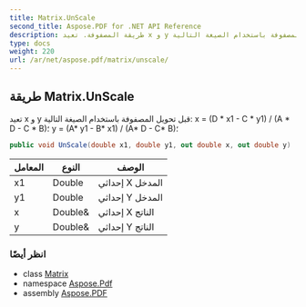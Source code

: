 ```yaml
---
title: Matrix.UnScale
second_title: Aspose.PDF for .NET API Reference
description: طريقة المصفوفة. تعيد x و y قبل تحويل المصفوفة باستخدام الصيغة التالية x = (D * x1 - C * y1) / (A * D - C * B)؛ y = (A* y1 - B* x1) / (A* D - C* B)؛
type: docs
weight: 220
url: /ar/net/aspose.pdf/matrix/unscale/
---
```

## طريقة Matrix.UnScale

تعيد x و y قبل تحويل المصفوفة باستخدام الصيغة التالية: x = (D * x1 - C * y1) / (A * D - C * B)؛ y = (A* y1 - B* x1) / (A* D - C* B)؛

```csharp
public void UnScale(double x1, double y1, out double x, out double y)
```

| المعامل | النوع | الوصف |
| --- | --- | --- |
| x1 | Double | إحداثي X المدخل |
| y1 | Double | إحداثي Y المدخل |
| x | Double& | إحداثي X الناتج |
| y | Double& | إحداثي Y الناتج |

### انظر أيضًا

* class [Matrix](../)
* namespace [Aspose.Pdf](../../../aspose.pdf/)
* assembly [Aspose.PDF](../../../)